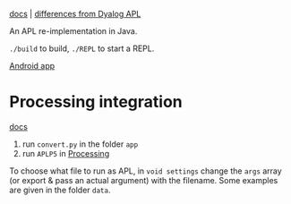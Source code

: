 [docs](https://github.com/dzaima/APL/blob/master/docs/chars.txt) | [differences from Dyalog APL](https://github.com/dzaima/APL/blob/master/docs/differences.txt)

An APL re-implementation in Java.

`./build` to build, `./REPL` to start a REPL.

[Android app](https://github.com/dzaima/APL/tree/master/AndroidIDE)

# Processing integration

[docs](https://github.com/dzaima/APL/blob/master/APLP5/docs)

1. run `convert.py` in the folder `app`
2. run `APLP5` in [Processing](https://processing.org)

To choose what file to run as APL, in `void settings` change the `args` array (or export & pass an actual argument) with the filename. Some examples are given in the folder `data`.